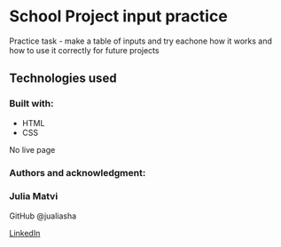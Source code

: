 # School Project input practice

Practice task - make a table of inputs and try eachone how it works and how to use it correctly for future projects

## Technologies used

### Built with:

- HTML
- CSS

No live page

### Authors and acknowledgment:

### Julia Matvi

GitHub @jualiasha

[LinkedIn](www.linkedin.com/in/jualiasha)

